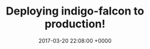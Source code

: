 ---
aliases:
- /blog/2017/03/20/deploying-indigo-falcon-to-production
title: Deploying indigo-falcon to production!
date: 2017-03-20 22:08:00 +0000
external_url: https://unboxed.co/blog/deploying-indigo-falcon-to-production/
---